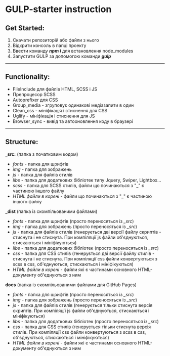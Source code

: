 # GULP-starter instruction

## Get Started:
1. Скачати репозиторій або файли з нього
2. Відкрити консоль в папці проекту
3. Ввести команду ***npm i*** для встановлення node_modules
4. Запустити GULP за допомогою команди ***gulp***
___
## Functionality:
- FileInclude для файлів HTML, SCSS і JS
- Препроцесор SCSS
- Аutoprefixer для CSS
- Group_media - згруповує одинакові медіазапити в один
- Сlean_css - мініфікація і стиснення для CSS
- Uglify - мініфікація і стиснення для JS
- Вrowser_sync - вивід та автооновлення коду в браузері
___
## Structure:
**_src:** (папка з початковим кодом)
- *fonts* - папка для шрифтів
- *img* - папка для зображень
- *js* - папка для файлів стилів
- *libs* - папка для додаткових бібліотек типу Jquery, Swiper, Lightbox...
- *scss* - папка для SCSS стилів, файли що починаються з "_" є частиною іншого файлу
- *HTML файли в корені* - файли що починаються з "_" є частиною іншого файлу

**_dist** (папка із скомпільованими файлами)
- *fonts* - папка для шрифтів (просто переносяться із *_src*)
- *img* - папка для зображень (просто переносяться із *_src*)
- *js* - папка для файлів стилів (генерується дві версії файлу скриптів - стиснута і не стиснута. При компіляції js файли об'єднуються, стискаються і мініфікуються)
- *libs* - папка для додаткових бібліотек (просто переносяться із *_src*)
- *css* - папка для CSS стилів (генерується дві версії файлу стилів - стиснута і не стиснута. При компіляції css файли конвертуються з scss в css, об'єднуються, стискаються і мініфікуються)
- *HTML файли в корені* - файли які є частинами основного HTML-документу об'єднуються з ним

**docs** (папка із скомпільованими файлами для GitHub Pages)
- *fonts* - папка для шрифтів (просто переносяться із *_src*)
- *img* - папка для зображень (просто переносяться із *_src*)
- *js* - папка для файлів стилів (генерується тільки стиснута версія скриптів. При компіляції js файли об'єднуються, стискаються і мініфікуються)
- *libs* - папка для додаткових бібліотек (просто переносяться із *_src*)
- *css* - папка для CSS стилів (генерується тільки стиснута версія стилів. При компіляції css файли конвертуються з scss в css, об'єднуються, стискаються і мініфікуються)
- *HTML файли в корені* - файли які є частинами основного HTML-документу об'єднуються з ним
